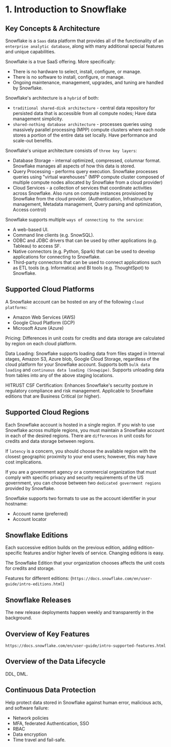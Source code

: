 # 1. Introduction to Snowflake

## Key Concepts & Architecture
Snowflake is a `Saas` data platform that provides all of the functionality of an `enterprise analytic database`, along with many additional special features and unique capabilities.

Snowflake is a true SaaS offering. More specifically:
- There is no hardware to select, install, configure, or manage.
- There is no software to install, configure, or manage.
- Ongoing maintenance, management, upgrades, and tuning are handled by Snowflake.

Snowflake's architecture is a `hybrid` of both:
- `traditional shared-disk architecture` - central data repository for persisted data that is accessible from all compute nodes; Have data management simplicity.  
- `shared-nothing database architecture` - processes queries using massively parallel processing (MPP) compute clusters where each node stores a portion of the entire data set locally. Have performance and scale-out benefits. 

Snowflake's unique architecture consists of `three key layers`:
- Database Storage - internal optimized, compressed, columnar format. Snowflake manages all aspects of how this data is stored. 
- Query Processing - performs query execution. Snowflake processes queries using "virtual warehouses" (MPP compute cluster composed of multiple compute nodes allocated by Snowflake from a cloud provider)
- Cloud Services - a collection of services that coordinate activities across Snowflake. Also runs on compute instances provisioned by Snowflake from the cloud provider. (Authentication, Infrastructure management, Metadata management, Query parsing and optimization, Access control)

Snowflake supports multiple `ways of connecting to the service`:
- A web-based UI.
- Command line clients (e.g. SnowSQL).
- ODBC and JDBC drivers that can be used by other applications (e.g. Tableau) to access SF.
- Native connectors (e.g. Python, Spark) that can be used to develop applications for connecting to Snowflake.
- Third-party connectors that can be used to connect applications such as ETL tools (e.g. Informatica) and BI tools (e.g. ThoughtSpot) to Snowflake.

## Supported Cloud Platforms
A Snowflake account can be hosted on any of the following `cloud platforms`:
- Amazon Web Services (AWS)
- Google Cloud Platform (GCP)
- Microsoft Azure (Azure)

Pricing: Differences in unit costs for credits and data storage are calculated by region on each cloud platform. 

Data Loading: Snowflake supports loading data from files staged in Internal stages, Amazon S3, Azure blob, Google Cloud Storage, regardless of the cloud platform for your Snowflake account. Supports both `bulk data loading` and `continuous data loading (Snowpipe)`. Supports unloading data from tables into any of the above staging locations.

HITRUST CSF Certification: Enhances Snowflake's security posture in regulatory compliance and risk management. Applicable to Snowflake editions that are Business Critical (or higher). 

## Supported Cloud Regions
Each Snowflake account is hosted in a single region. If you wish to use Snowflake across multiple regions, you must maintain a Snowflake account in each of the desired regions. There are `differences` in unit costs for credits and data storage between regions.

If `latency` is a concern, you should choose the available region with the closest geographic proximity to your end users; however, this may have cost implications.

If you are a government agency or a commercial organization that must comply with specific privacy and security requirements of the US government, you can choose between two `dedicated government regions` provided by Snowflake.

Snowflake supports two formats to use as the account identifier in your hostname:
- Account name (preferred)
- Account locator

## Snowflake Editions
Each successive edition builds on the previous edition, adding edition-specific features and/or higher levels of service. Changing editions is easy.

The Snowflake Edition that your organization chooses affects the unit costs for credits and storage. 

Features for different editions: (`https://docs.snowflake.com/en/user-guide/intro-editions.html`)

## Snowflake Releases
The new release deployments happen weekly and transparently in the background.

## Overview of Key Features
`https://docs.snowflake.com/en/user-guide/intro-supported-features.html`

## Overview of the Data Lifecycle
DDL, DML. 

## Continuous Data Protection
Help protect data stored in Snowflake against human error, malicious acts, and software failure: 
- Network policies
- MFA, federated Authentication, SSO
- RBAC
- Data encryption
- Time travel and fail-safe. 





















